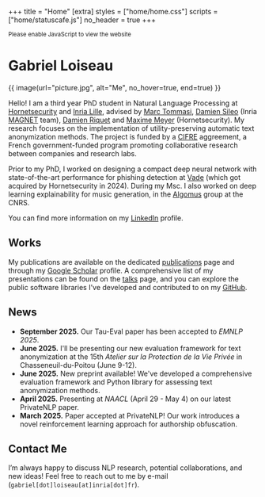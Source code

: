 +++
title = "Home"
[extra]
styles = ["home/home.css"]
scripts = ["home/statuscafe.js"]
no_header = true
+++

<noscript id="noscript">
  <p>
    <small>Please enable JavaScript to view the website</small>
  </p>
</noscript> 

# Gabriel Loiseau

{{ image(url="picture.jpg", alt="Me", no_hover=true, end=true) }}

Hello! I am a third year PhD student in Natural Language Processing at [Hornetsecurity](https://www.hornetsecurity.com/) and [Inria Lille](https://www.inria.fr/fr/centre-inria-de-luniversite-de-lille), advised by [Marc Tommasi](http://researchers.lille.inria.fr/tommasi/), [Damien Sileo](https://sileod.github.io/) (Inria [MAGNET](https://team.inria.fr/magnet/) team), [Damien Riquet](https://driquet.info/) and <a href="#">Maxime Meyer</a> (Hornetsecurity). My research focuses on the implementation of utility-preserving automatic text anonymization methods.
The project is funded by a [CIFRE](https://fr.wikipedia.org/wiki/Convention_industrielle_de_formation_par_la_recherche) aggreement, a French government-funded program promoting collaborative research between companies and research labs. 

Prior to my PhD, I worked on designing a compact deep neural network with state-of-the-art performance for phishing detection at [Vade](https://www.vadesecure.com/) (which got acquired by Hornetsecurity in 2024).
During my Msc. I also worked on deep learning explainability for music generation, in the [Algomus](http://algomus.fr/) group at the CNRS.

You can find more information on my [LinkedIn](https://www.linkedin.com/in/gabriel-loiseau/) profile.

## Works
My publications are available on the dedicated [publications](@/publications/_index.md) page and through my [Google Scholar](https://scholar.google.com/citations?user=W_Ck-tkAAAAJ) profile. A comprehensive list of my presentations can be found on the [talks](@/talks/_index.md) page, and you can explore the public software libraries I've developed and contributed to on my [GitHub](https://github.com/gabrielloiseau).

## News
- **September 2025.** Our Tau-Eval paper has been accepted to *EMNLP 2025*.
- **June 2025.** I'll be presenting our new evaluation framework for text anonymization at the 15th *Atelier sur la Protection de la Vie Privée* in Chasseneuil-du-Poitou (June 9-12).
- **June 2025.** New preprint available! We've developed a comprehensive evaluation framework and Python library for assessing text anonymization methods.
- **April 2025.** Presenting at *NAACL* (April 29 - May 4) on our latest PrivateNLP paper.
- **March 2025.** Paper accepted at PrivateNLP! Our work introduces a novel reinforcement learning approach for authorship obfuscation.

## Contact Me

I’m always happy to discuss NLP research, potential collaborations, and new ideas! Feel free to reach out to me by e-mail (`gabriel[dot]loiseau[at]inria[dot]fr`).